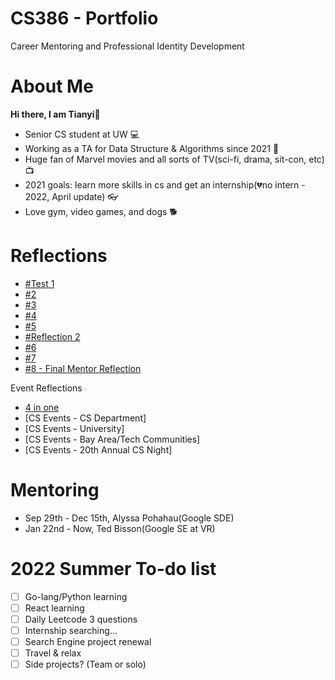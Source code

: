 # CS386 - Portfolio 
Career Mentoring and Professional Identity Development

# About Me
**Hi there, I am Tianyi👋**
- Senior CS student at UW 💻
- Working as a TA for Data Structure & Algorithms since 2021 👣
- Huge fan of Marvel movies and all sorts of TV(sci-fi, drama, sit-con, etc) 📺
- 2021 goals: learn more skills in cs and get an internship(💔no intern - 2022, April update) 👓
- Love gym, video games, and dogs 🐕

# Reflections
- [#Test 1](https://github.com/tianyihuang0719/testRepo)
- [#2](https://github.com/DioFeng/DioFeng.github.io/blob/master/Reflections/%232.md)
- [#3](https://github.com/DioFeng/DioFeng.github.io/blob/master/Reflections/%233.md)
- [#4](https://github.com/DioFeng/DioFeng.github.io/blob/master/Reflections/%234.md)
- [#5](https://github.com/DioFeng/DioFeng.github.io/blob/master/Reflections/%235.md)
- [#Reflection 2](https://github.com/DioFeng/DioFeng.github.io/blob/master/Reflections/%236.md)
- [#6](https://github.com/DioFeng/DioFeng.github.io/blob/master/Reflections/%237.md)
- [#7](https://github.com/DioFeng/DioFeng.github.io/blob/master/Reflections/%238.md)
- [#8 - Final Mentor Reflection](https://github.com/DioFeng/DioFeng.github.io/blob/master/Reflections/%239.md)

Event Reflections
- [4 in one](https://docs.google.com/document/d/17HYbPCgvWv8XrTwRDK9bHhL2ju0m6s1FVZy0AoFPtLc/edit)
- [CS Events - CS Department]
- [CS Events - University]
- [CS Events - Bay Area/Tech Communities]
- [CS Events - 20th Annual CS Night]

# Mentoring
- Sep 29th - Dec 15th, Alyssa Pohahau(Google SDE)
- Jan 22nd - Now, Ted Bisson(Google SE at VR)

# 2022 Summer To-do list
- [ ] Go-lang/Python learning
- [ ] React learning
- [ ] Daily Leetcode 3 questions
- [ ] Internship searching...
- [ ] Search Engine project renewal
- [ ] Travel & relax
- [ ] Side projects? (Team or solo)
